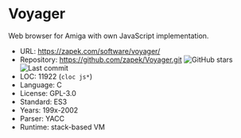 # Voyager

Web browser for Amiga with own JavaScript implementation.

* URL:        https://zapek.com/software/voyager/
* Repository: https://github.com/zapek/Voyager.git <img src="https://img.shields.io/github/stars/zapek/Voyager?label=&style=flat-square" alt="GitHub stars" title="GitHub stars"><img src="https://img.shields.io/github/last-commit/zapek/Voyager?label=&style=flat-square" alt="Last commit" title="Last commit">
* LOC:        11922 (`cloc js*`)
* Language:   C
* License:    GPL-3.0
* Standard:   ES3
* Years:      199x-2002
* Parser:     YACC
* Runtime:    stack-based VM
